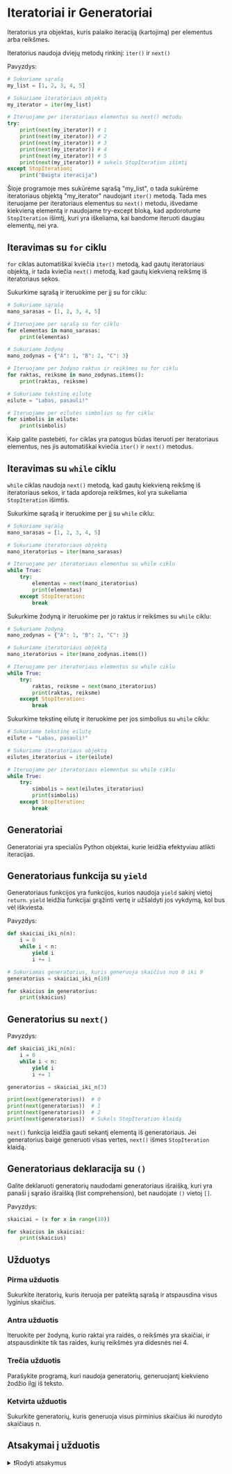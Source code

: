 # Iteratoriai ir Generatoriai

Iteratorius yra objektas, kuris palaiko iteraciją (kartojimą) per elementus arba reikšmes.

Iteratorius naudoja dviejų metodų rinkinį: `iter()` ir `next()`

Pavyzdys:

```Python
# Sukuriame sąrašą
my_list = [1, 2, 3, 4, 5]

# Sukuriame iteratoriaus objektą
my_iterator = iter(my_list)

# Iteruojame per iteratoriaus elementus su next() metodu
try:
    print(next(my_iterator)) # 1
    print(next(my_iterator)) # 2
    print(next(my_iterator)) # 3
    print(next(my_iterator)) # 4
    print(next(my_iterator)) # 5
    print(next(my_iterator)) # sukels StopIteration išimtį
except StopIteration:
    print("Baigta iteracija")
```

Šioje programoje mes sukūrėme sąrašą "my_list", o tada sukūrėme iteratoriaus objektą "my_iterator" naudojant `iter()` metodą. Tada mes iteruojame per iteratoriaus elementus su `next()` metodu, išvedame kiekvieną elementą ir naudojame try-except bloką, kad apdorotume `StopIteration` išimtį, kuri yra iškeliama, kai bandome iteruoti daugiau elementų, nei yra.

## Iteravimas su `for` ciklu

`for` ciklas automatiškai kviečia `iter()` metodą, kad gautų iteratoriaus objektą, ir tada kviečia `next()` metodą, kad gautų kiekvieną reikšmę iš iteratoriaus sekos.

Sukurkime sąrašą ir iteruokime per jį su for ciklu:

```Python
# Sukuriame sąrašą
mano_sarasas = [1, 2, 3, 4, 5]

# Iteruojame per sąrašą su for ciklu
for elementas in mano_sarasas:
    print(elementas)
```

```Python
# Sukuriame žodyną
mano_zodynas = {"A": 1, "B": 2, "C": 3}

# Iteruojame per žodyno raktus ir reikšmes su for ciklu
for raktas, reiksme in mano_zodynas.items():
    print(raktas, reiksme)
```

```Python
# Sukuriame tekstinę eilutę
eilute = "Labas, pasauli!"

# Iteruojame per eilutės simbolius su for ciklu
for simbolis in eilute:
    print(simbolis)
```

Kaip galite pastebėti, `for` ciklas yra patogus būdas iteruoti per iteratoriaus elementus, nes jis automatiškai kviečia `iter()` ir `next()` metodus.

## Iteravimas su `while` ciklu

`while` ciklas naudoja `next()` metodą, kad gautų kiekvieną reikšmę iš iteratoriaus sekos, ir tada apdoroja reikšmes, kol yra sukeliama `StopIteration` išimtis.

Sukurkime sąrašą ir iteruokime per jį su `while` ciklu:

```Python
# Sukuriame sąrašą
mano_sarasas = [1, 2, 3, 4, 5]

# Sukuriame iteratoriaus objektą
mano_iteratorius = iter(mano_sarasas)

# Iteruojame per iteratoriaus elementus su while ciklu
while True:
    try:
        elementas = next(mano_iteratorius)
        print(elementas)
    except StopIteration:
        break
```

Sukurkime žodyną ir iteruokime per jo raktus ir reikšmes su `while` ciklu:

```Python
# Sukuriame žodyną
mano_zodynas = {"A": 1, "B": 2, "C": 3}

# Sukuriame iteratoriaus objektą
mano_iteratorius = iter(mano_zodynas.items())

# Iteruojame per iteratoriaus elementus su while ciklu
while True:
    try:
        raktas, reiksme = next(mano_iteratorius)
        print(raktas, reiksme)
    except StopIteration:
        break
```

Sukurkime tekstinę eilutę ir iteruokime per jos simbolius su `while` ciklu:

```Python
# Sukuriame tekstinę eilutę
eilute = "Labas, pasauli!"

# Sukuriame iteratoriaus objektą
eilutes_iteratorius = iter(eilute)

# Iteruojame per iteratoriaus elementus su while ciklu
while True:
    try:
        simbolis = next(eilutes_iteratorius)
        print(simbolis)
    except StopIteration:
        break
```

## Generatoriai

Generatoriai yra specialūs Python objektai, kurie leidžia efektyviau atlikti iteracijas.

## Generatoriaus funkcija su `yield`

Generatoriaus funkcijos yra funkcijos, kurios naudoja `yield` sakinį vietoj `return`. `yield` leidžia funkcijai grąžinti vertę ir užšaldyti jos vykdymą, kol bus vėl iškviesta.

Pavyzdys:

```Python
def skaiciai_iki_n(n):
    i = 0
    while i < n:
        yield i
        i += 1

# Sukuriamas generatorius, kuris generuoja skaičius nuo 0 iki 9
generatorius = skaiciai_iki_n(10)

for skaicius in generatorius:
    print(skaicius)
```

## Generatorius su `next()`

Pavyzdys:

```Python
def skaiciai_iki_n(n):
    i = 0
    while i < n:
        yield i
        i += 1

generatorius = skaiciai_iki_n(3)

print(next(generatorius))  # 0
print(next(generatorius))  # 1
print(next(generatorius))  # 2
print(next(generatorius))  # Sukels StopIteration klaidą
```

`next()` funkcija leidžia gauti sekantį elementą iš generatoriaus. Jei generatorius baigė generuoti visas vertes, `next()` išmes `StopIteration` klaidą.

## Generatoriaus deklaracija su `()`

Galite deklaruoti generatorių naudodami generatoriaus išraišką, kuri yra panaši į sąrašo išraišką (list comprehension), bet naudojate `()` vietoj `[]`.

Pavyzdys:

```Python
skaiciai = (x for x in range(10))

for skaicius in skaiciai:
    print(skaicius)
```

## Užduotys

### Pirma užduotis

Sukurkite iteratorių, kuris iteruoja per pateiktą sąrašą ir atspausdina visus lyginius skaičius.

### Antra užduotis

Iteruokite per žodyną, kurio raktai yra raidės, o reikšmės yra skaičiai, ir atspausdinkite tik tas raides, kurių reikšmės yra didesnės nei 4.

### Trečia užduotis

Parašykite programą, kuri naudoja generatorių, generuojantį kiekvieno žodžio ilgį iš teksto.

### Ketvirta užduotis

Sukurkite generatorių, kuris generuoja visus pirminius skaičius iki nurodyto skaičiaus n.

## Atsakymai į užduotis

<details><summary>❗Rodyti atsakymus</summary>
<br>
<details>
<summary>Pirma užduotis</summary>
<hr>

```Python
sarasas = [1, 2, 3, 4, 5, 6, 7, 8, 9, 10]

for skaicius in sararas:
    if skaicius % 2 == 0:
        print(skaicius)
```

</details>
<details>
<summary>Antra užduotis</summary>
<hr>

```Python
zodynas = {"A": 3, "B": 5, "C": 1, "D": 6, "E": 4}

for raide, skaicius in zodynas.items():
    if skaicius > 4:
        print(raide)
```

</details>
<details>
<summary>Trečia užduotis</summary>
<hr>

```Python
tekstas = "Labas pasauli čia yra pavyzdinis tekstas"
zodziu_ilgiai = (len(zodis) for zodis in tekstas.split())

for ilgis in zodziu_ilgiai:
    print(ilgis)
```

</details>
<details>
<summary>Ketvirta užduotis</summary>
<hr>

```Python
def ar_pirminis(skaicius):
    if skaicius < 2:
        return False
    for i in range(2, skaicius):
        if skaicius % i == 0:
            return False
    return True

def pirminiai_iki_n(n):
    for skaicius in range(2, n + 1):
        if ar_pirminis(skaicius):
            yield skaicius

pirminiai_generatorius = pirminiai_iki_n(30)

for skaicius in pirminiai_generatorius:
    print(skaicius)
```

</details>
</details>